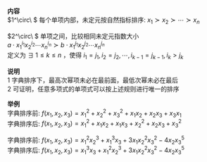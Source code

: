 **内容**  
$1^\circ\ $ 每个单项内部，未定元按自然指标排序: $x_1\succ x_2\succ\cdots  
\succ x_n$  
  
$2^\circ\ $ 单项之间，比较相同未定元指数大小  
$a\cdot x_1^{i_1}x_2^{i_2}\cdots x_n^{i_n}  
\succ b\cdot x_1^{j_1}x_2^{j_2}\cdots x_n^{j_n}$  
定义为  $\exists\ 1\leq k\le n$ ，使得  $i_1=j_1,i_2=j_2,  
\cdots,i_{k-1}=j_{k-1},i_k>j_k$  
  
**说明**  
1 字典排序下，最高次幂项未必在最前面，最低次幂未必在最后  
2 可证明，任意多项式的单项式可以按上述规则进行唯一的排序  
  
**举例**  
字典排序前:  $f(x_1,x_2,x_3)=x_1^2+x_2^2+x_3^2+x_1x_2+x_2x_3+x_3x_1$  
字典排序后:  $f(x_1,x_2,x_3)=x_1^2+x_1x_2+x_1x_3+x_2^2+x_2x_3+x_3^2$  
  
字典排序前:  $f(x_1,x_2,x_3)=x_1^2x_2^3+x_1^3x_3+3x_1x_2^2x_3^2-4x_2x_3^5$  
字典排序后:  $f(x_1,x_2,x_3)=x_1^3x_3+x_1^2x_2^3+3x_1x_2^2x_3^2-4x_2x_3^5$  
